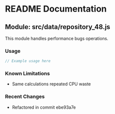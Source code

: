 # README Documentation

## Module: src/data/repository_48.js

This module handles performance bugs operations.

### Usage

```java
// Example usage here
```

### Known Limitations

- Same calculations repeated CPU waste

### Recent Changes

- Refactored in commit ebe93a7e
